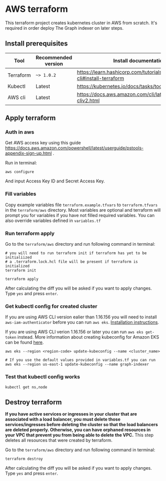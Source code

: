 # AWS terraform
This terraform project creates kubernetes cluster in AWS from scratch. It's required in order deploy The Graph indexer on later steps.

## Install prerequisites
| Tool | Recommended version | Install documentation link |
| ------------ | ------------ | ------------ |
| Terraform | `~> 1.0.2` | https://learn.hashicorp.com/tutorials/terraform/install-cli#install-terraform |
| Kubectl | Latest | https://kubernetes.io/docs/tasks/tools/#kubectl |
| AWS cli | Latest | https://docs.aws.amazon.com/cli/latest/userguide/install-cliv2.html |

## Apply terraform
### Auth in aws
Get AWS access key using this guide https://docs.aws.amazon.com/powershell/latest/userguide/pstools-appendix-sign-up.html .

Run in terminal:
```
aws configure
```
And input Access Key ID and Secret Access Key.

### Fill variables
Copy example variables file `terraform.example.tfvars` to `terraform.tfvars` in the `terraform/aws` directory.
Most variables are optional and terraform will prompt you for variables if you have not filled required variables.
You can also override variables defined in `variables.tf`

### Run terraform apply
Go to the `terraform/aws` directory and run following command in terminal:
```
# you will need to run terraform init if terraform has yet to be initialiized
# a .terraform.lock.hcl file will be present if terraform is initialized
terraform init 

terraform apply
```

After calculating the diff you will be asked if you want to apply changes. Type `yes` and press `enter`.

### Get kubectl config for created cluster
If you are using AWS CLI version ealier than 1.16.156 you will need to install `aws-iam-authenticator` before you can run `aws eks`. 
[Installation instructions](https://docs.aws.amazon.com/eks/latest/userguide/install-aws-iam-authenticator.html).

If you are using AWS CLI verion 1.16.156 or later you can run `aws eks get-token` instead. 
More information about creating kubeconfig for Amazon EKS can be found [here](https://docs.aws.amazon.com/eks/latest/userguide/create-kubeconfig.html).

```
aws eks --region <region-code> update-kubeconfig --name <cluster_name>

# If you use the default values provided in variables.tf you can run
aws eks --region us-east-1 update-kubeconfig --name graph-indexer
```

### Test that kubectl config works
```
kubectl get ns,node
```

## Destroy terraform
**If you have active services or ingresses in your cluster that are associated with a load balancer, you must delete those services/ingresses before deleting the cluster so that the load balancers are deleted properly. Otherwise, you can have orphaned resources in your VPC that prevent you from being able to delete the VPC.**
This step deletes all resources that were created by terraform.

Go to the `terraform/aws` directory and run following command in terminal:
```
terraform destroy
```

After calculating the diff you will be asked if you want to apply changes. Type `yes` and press `enter`.
